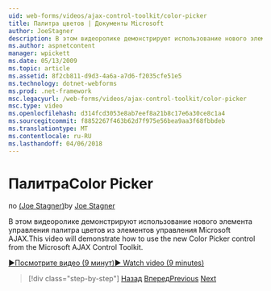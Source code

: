 ```yaml
---
uid: web-forms/videos/ajax-control-toolkit/color-picker
title: Палитра цветов | Документы Microsoft
author: JoeStagner
description: В этом видеоролике демонстрируют использование нового элемента управления палитра цветов из элементов управления Microsoft AJAX.
ms.author: aspnetcontent
manager: wpickett
ms.date: 05/13/2009
ms.topic: article
ms.assetid: 8f2cb811-d9d3-4a6a-a7d6-f2035cfe51e5
ms.technology: dotnet-webforms
ms.prod: .net-framework
msc.legacyurl: /web-forms/videos/ajax-control-toolkit/color-picker
msc.type: video
ms.openlocfilehash: d314fcd3053e8ab7eef8a21b8c17e6a30ce8c1a4
ms.sourcegitcommit: f8852267f463b62d7f975e56bea9aa3f68fbbdeb
ms.translationtype: MT
ms.contentlocale: ru-RU
ms.lasthandoff: 04/06/2018
---
```

<a name="color-picker"></a><span data-ttu-id="a401f-103">Палитра</span><span class="sxs-lookup"><span data-stu-id="a401f-103">Color Picker</span></span>
====================
<span data-ttu-id="a401f-104">по [(Joe Stagner)](https://github.com/JoeStagner)</span><span class="sxs-lookup"><span data-stu-id="a401f-104">by [Joe Stagner](https://github.com/JoeStagner)</span></span>

<span data-ttu-id="a401f-105">В этом видеоролике демонстрируют использование нового элемента управления палитра цветов из элементов управления Microsoft AJAX.</span><span class="sxs-lookup"><span data-stu-id="a401f-105">This video will demonstrate how to use the new Color Picker control from the Microsoft AJAX Control Toolkit.</span></span>

[<span data-ttu-id="a401f-106">&#9654;Посмотрите видео (9 минут)</span><span class="sxs-lookup"><span data-stu-id="a401f-106">&#9654; Watch video (9 minutes)</span></span>](https://channel9.msdn.com/Blogs/ASP-NET-Site-Videos/color-picker)

> [!div class="step-by-step"]
> <span data-ttu-id="a401f-107">[Назад](control-extenders.md)
> [Вперед](combo-box.md)</span><span class="sxs-lookup"><span data-stu-id="a401f-107">[Previous](control-extenders.md)
[Next](combo-box.md)</span></span>
